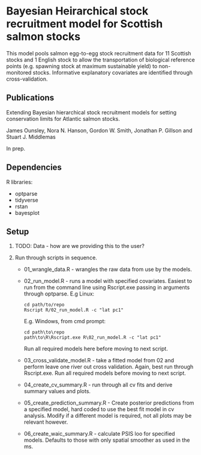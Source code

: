 # Bayesian Heirarchical stock recruitment model for Scottish salmon stocks

This model pools salmon egg-to-egg stock recruitment data for 11 Scottish stocks and 1 English stock
to allow the transportation of biological reference points (e.g. spawning stock at maximum sustainable yield)
to non-monitored stocks. Informative explanatory covariates are identified through cross-validation.

## Publications

Extending Bayesian hierarchical stock recruitment models for setting conservation limits for Atlantic salmon stocks.

James Ounsley, Nora N. Hanson, Gordon W. Smith, Jonathan P. Gillson and Stuart J. Middlemas

In prep.

## Dependencies

R libraries:

  - optparse
  - tidyverse
  - rstan
  - bayesplot

## Setup

1. TODO: Data - how are we providing this to the user?
2. Run through scripts in sequence. 

    + 01_wrangle_data.R - wrangles the raw data from use by the models.
    + 02_run_model.R - runs a model with specified covariates. Easiest to
     run from the command line using Rscript.exe passing in arguments through 
      optparse. E.g Linux:
    
          cd path/to/repo
          Rscript R/02_run_model.R -c "lat pc1"
      
        E.g. Windows, from cmd prompt:
    
          cd path\to\repo
          path\to\R\Rscript.exe R\02_run_model.R -c "lat pc1"
    
        Run all required models here before moving to next script.
      
    + 03_cross_validate_model.R - take a fitted model from 02 and perform leave one
      river out cross validation. Again, best run through Rscript.exe.
      Run all required models before moving to next script.
    + 04_create_cv_summary.R - run through all cv fits and derive summary values
      and plots.
    + 05_create_prediction_summary.R - Create posterior predictions from a 
      specified model, hard coded to use the best fit model in cv analysis.
      Modify if a different model is required, not all plots may be relevant
      however.
    + 06_create_waic_summary.R - calculate PSIS loo for specified models. 
      Defaults to those with only spatial smoother as used in the ms.
      
      
